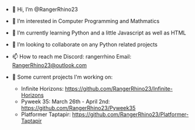 - 👋 Hi, I’m @RangerRhino23
- 👀 I’m interested in Computer Programming and Mathmatics
- 🌱 I’m currently learning Python and a little Javascript as well as HTML
- 💞️ I’m looking to collaborate on any Python related projects
- 📫 How to reach me Discord: rangerrhino Email: RangerRhino23@outlook.com

- 📃 Some current projects I'm working on:
  *  Infinite Horizons: https://github.com/RangerRhino23/Infinite-Horizons
  *  Pyweek 35: March 26th - April 2nd: https://github.com/RangerRhino23/Pyweek35
  *  Platformer Taptapir: https://github.com/RangerRhino23/Platformer-Taptapir
